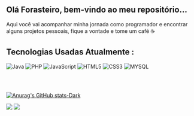 ## Olá Forasteiro, bem-vindo ao meu repositório... 
<p> Aqui você vai acompanhar minha jornada como programador e encontrar alguns projetos pessoais, fique a vontade e tome um café ☕<p>


## Tecnologias Usadas Atualmente :
<div style="display: inline_block">

  ![Java](https://img.shields.io/badge/java-%23ED8B00.svg?style=for-the-badge&logo=java&logoColor=white)
  ![PHP](https://img.shields.io/badge/php-%23777BB4.svg?style=for-the-badge&logo=php&logoColor=white)
  ![JavaScript](https://img.shields.io/badge/javascript-%23323330.svg?style=for-the-badge&logo=javascript&logoColor=%23F7DF1E)
  ![HTML5](https://img.shields.io/badge/html5-%23E34F26.svg?style=for-the-badge&logo=html5&logoColor=white)
  ![CSS3](https://img.shields.io/badge/css3-%231572B6.svg?style=for-the-badge&logo=css3&logoColor=white)
  ![MYSQL](https://img.shields.io/badge/MySQL-00000F?style=for-the-badge&logo=mysql&logoColor=white)
  
</div><br/>

##

<div style = "display: inline_block">

[![Anurag's GitHub stats-Dark](https://github-readme-stats.vercel.app/api?username=SauloAstro&show_icons=true&theme=dark#gh-dark-mode-only)](https://github.com/anuraghazra/github-readme-stats#gh-dark-mode-only) 
  
  <a href = "mailto:saulo.mozart09@gmail.com"><img src="https://img.shields.io/badge/-Gmail-%23333?style=for-the-badge&logo=gmail&logoColor=white" target="_blank"></a>
  <a href="https://www.linkedin.com/in/saulo-marcus-coelho-da-silva-045055194/" target="_blank"><img src="https://img.shields.io/badge/-LinkedIn-%230077B5?style=for-the-badge&logo=linkedin&logoColor=white" target="_blank"></a> 
  
</div>

